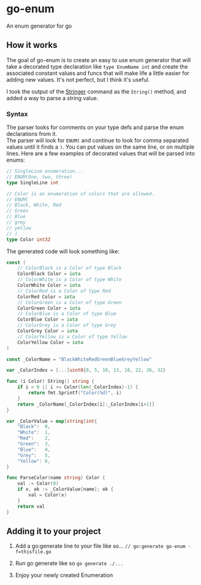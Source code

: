 # go-enum
An enum generator for go

## How it works

The goal of go-enum is to create an easy to use enum generator that will take a decorated type declaration like `type EnumName int` and create the associated constant values and funcs that will make life a little easier for adding new values.
It's not perfect, but I think it's useful.

I took the output of the [Stringer](golang.org/x/tools/cmd/stringer) command as the `String()` method, and added a way to parse a string value.


### Syntax
The parser looks for comments on your type defs and parse the enum declarations from it.  
The parser will look for `ENUM(` and continue to look for comma separated values until it finds a `)`.  You can put values on the same line, or on multiple lines.
Here are a few examples of decorated values that will be parsed into enums:

``` go
// SingleLine enumeration...
// ENUM(One, two, three)
type SingleLine int
```

``` go
// Color is an enumeration of colors that are allowed.
// ENUM(
// Black, White, Red
// Green 
// Blue
// grey
// yellow
// )
type Color int32
```

The generated code will look something like:

``` go
const (
	// ColorBlack is a Color of type Black
	ColorBlack Color = iota
	// ColorWhite is a Color of type White
	ColorWhite Color = iota
	// ColorRed is a Color of type Red
	ColorRed Color = iota
	// ColorGreen is a Color of type Green
	ColorGreen Color = iota
	// ColorBlue is a Color of type Blue
	ColorBlue Color = iota
	// ColorGrey is a Color of type Grey
	ColorGrey Color = iota
	// ColorYellow is a Color of type Yellow
	ColorYellow Color = iota
)

const _ColorName = "BlackWhiteRedGreenBlueGreyYellow"

var _ColorIndex = [...]uint8{0, 5, 10, 13, 18, 22, 26, 32}

func (i Color) String() string {
	if i < 0 || i >= Color(len(_ColorIndex)-1) {
		return fmt.Sprintf("Color(%d)", i)
	}
	return _ColorName[_ColorIndex[i]:_ColorIndex[i+1]]
}

var _ColorValue = map[string]int{
	"Black":  0,
	"White":  1,
	"Red":    2,
	"Green":  3,
	"Blue":   4,
	"Grey":   5,
	"Yellow": 6,
}

func ParseColor(name string) Color {
	val := Color(0)
	if x, ok := _ColorValue[name]; ok {
		val = Color(x)
	}
	return val
}
```


## Adding it to your project

1. Add a go:generate line to your file like so... `// go:generate go-enum -f=thisfile.go`

2. Run go generate like so `go generate ./...`

3. Enjoy your newly created Enumeration
